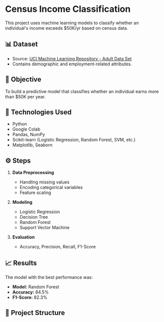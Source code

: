 # Census Income Classification

This project uses machine learning models to classify whether an individual's income exceeds $50K/yr based on census data.

## 📊 Dataset
- Source: [UCI Machine Learning Repository - Adult Data Set](https://archive.ics.uci.edu/dataset/20/census+income)
- Contains demographic and employment-related attributes.

## 📌 Objective
To build a predictive model that classifies whether an individual earns more than $50K per year.

## 🧰 Technologies Used
- Python
- Google Colab
- Pandas, NumPy
- Scikit-learn (Logistic Regression, Random Forest, SVM, etc.)
- Matplotlib, Seaborn

## ⚙️ Steps
1. **Data Preprocessing**  
   - Handling missing values  
   - Encoding categorical variables  
   - Feature scaling

2. **Modeling**  
   - Logistic Regression  
   - Decision Tree  
   - Random Forest  
   - Support Vector Machine

3. **Evaluation**  
   - Accuracy, Precision, Recall, F1-Score

## 📈 Results
The model with the best performance was:
- **Model:** Random Forest  
- **Accuracy:** 84.5%  
- **F1-Score:** 82.3%

## 📂 Project Structure
